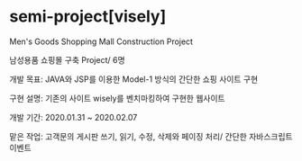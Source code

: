 # semi-project[visely]
Men's Goods Shopping Mall Construction Project

남성용품 쇼핑몰 구축 Project/ 6명

개발 목표: JAVA와 JSP를 이용한 Model-1 방식의 간단한 쇼핑 사이트 구현

구현 설명: 기존의 사이트 wisely를 벤치마킹하여 구현한 웹사이트

개발 기간: 2020.01.31 ~ 2020.02.07

맡은 작업: 고객문의 게시판 쓰기, 읽기, 수정, 삭제와 페이징 처리/ 간단한 자바스크립트 이벤트
